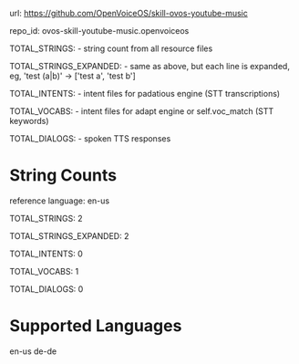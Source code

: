url: https://github.com/OpenVoiceOS/skill-ovos-youtube-music

repo_id: ovos-skill-youtube-music.openvoiceos

TOTAL_STRINGS:  - string count from all resource files

TOTAL_STRINGS_EXPANDED: - same as above, but each line is expanded, eg, 'test (a|b)' -> ['test a', 'test b']

TOTAL_INTENTS: - intent files for padatious engine (STT transcriptions)

TOTAL_VOCABS: - intent files for adapt engine or self.voc_match (STT keywords)

TOTAL_DIALOGS: - spoken TTS responses

# String Counts

reference language: en-us

TOTAL_STRINGS: 2

TOTAL_STRINGS_EXPANDED: 2

TOTAL_INTENTS: 0

TOTAL_VOCABS: 1

TOTAL_DIALOGS: 0

# Supported Languages

en-us
de-de
